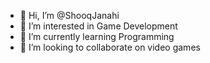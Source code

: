 - 👋 Hi, I’m @ShooqJanahi
- 👀 I’m interested in Game Development
- 🌱 I’m currently learning Programming 
- 💞️ I’m looking to collaborate on video games 


<!---
ShooqJanahi/ShooqJanahi is a ✨ special ✨ repository because its `README.md` (this file) appears on your GitHub profile.
You can click the Preview link to take a look at your changes.
--->
